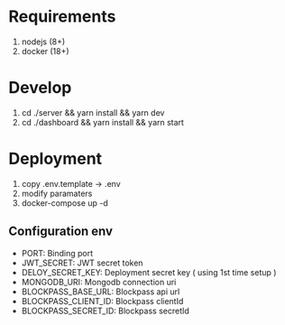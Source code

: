 # Requirements
1. nodejs (8+)
2. docker (18+)

# Develop
1. cd ./server && yarn install && yarn dev
2. cd ./dashboard && yarn install && yarn start

# Deployment
1. copy .env.template -> .env
2. modify paramaters
3. docker-compose up -d

## Configuration env
- PORT: Binding port
- JWT_SECRET: JWT secret token
- DELOY_SECRET_KEY: Deployment secret key ( using 1st time setup )
- MONGODB_URI: Mongodb connection uri
- BLOCKPASS_BASE_URL: Blockpass api url
- BLOCKPASS_CLIENT_ID: Blockpass clientId
- BLOCKPASS_SECRET_ID: Blockpass secretId